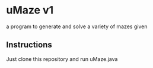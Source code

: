 # uMaze v1
a program to generate and solve a variety of mazes given

## Instructions
Just clone this repository and run uMaze.java
